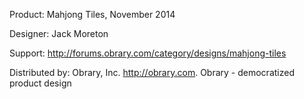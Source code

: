 Product: Mahjong Tiles, November 2014

Designer: Jack Moreton

Support:  http://forums.obrary.com/category/designs/mahjong-tiles

Distributed by:  Obrary, Inc.  http://obrary.com.  Obrary - democratized product design
